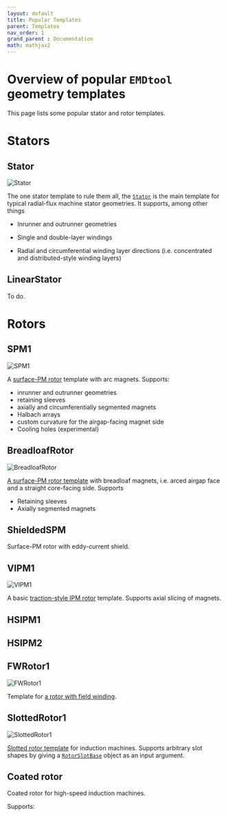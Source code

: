 ```yaml
---
layout: default
title: Popular Templates
parent: Templates
nav_order: 1
grand_parent : Documentation
math: mathjax2
---
```


# Overview of popular `EMDtool` geometry templates

This page lists some popular stator and rotor templates.

# Stators

## Stator

![Stator](Stator.png)

The one stator template to rule them all, the [`Stator`](../../api/Stator.html) is the main template for typical radial-flux machine stator geometries. It supports, among other things

* Inrunner and outrunner geometries

* Single and double-layer windings

* Radial and circumferential winding layer directions (i.e. concentrated and distributed-style winding layers)

## LinearStator

To do.

# Rotors

## SPM1

![SPM1](SPM1.png)

A [surface-PM rotor](../../api/SPM1.html) template with arc magnets. Supports:
 * inrunner and outrunner geometries
 * retaining sleeves
 * axially and circumferentially segmented magnets
 * Halbach arrays
 * custom curvature for the airgap-facing magnet side
 * Cooling holes (experimental)


## BreadloafRotor

![BreadloafRotor](BreadloafRotor.png)

[A surface-PM rotor template](../../api/BreadloafRotor.html) with breadloaf magnets, i.e. arced airgap face and a straight core-facing side. Supports

* Retaining sleeves
* Axially segmented magnets

## ShieldedSPM

Surface-PM rotor with eddy-current shield.

## VIPM1

![VIPM1](VIPM1.png)

A basic [traction-style IPM rotor](../../api/VIPM1.html) template. Supports axial slicing of magnets.

## HSIPM1

## HSIPM2

## FWRotor1

![FWRotor1](FWRotor1.png)

Template for [a rotor with field winding](../../api/FWRotor1.html).

## SlottedRotor1

![SlottedRotor1](SlottedRotor1.png)

[Slotted rotor template](../../api/SlottedRotor1.html) for induction machines. Supports arbitrary slot shapes by giving a [`RotorSlotBase`](../../api/RotorSlotBase.html) object as an input argument.

## Coated rotor

Coated rotor for high-speed induction machines.

Supports: